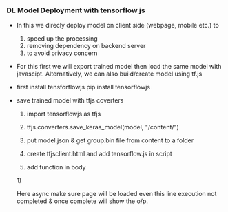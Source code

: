 ### DL Model Deployment with tensorflow js 

- In this we direcly deploy model on client side (webpage, mobile etc.) to 
    1) speed up the processing
    2) removing dependency on backend server
    3) to avoid privacy concern

- For this first we will export trained model then load the same model with javascipt. Alternatively, we can also build/create model using tf.js

- first install tensforflowjs
    pip install tensorflowjs

- save trained model with tfjs coverters
    1) import tensorflowjs as tfjs
    2) tfjs.converters.save_keras_model(model, "/content/")

    3) put model.json & get group.bin file from content to a folder 
    4) create tfjsclient.html and add tensorflow.js in script

        <script src="https://cdn.jsdelivr.net/npm/@tensorflow/tfjs@2.0.0/dist/tf.min.js"></script>

    5) add function in body

        <body>
        <script>
            async function loadModel(){
                const model = await tf.loadLayersModel('model.json'); 
                model.predict(tf.tensor2d([[-1.40, -0.817]])).print()   
            }       
            loadModel()

        </script>
    </body>1)

    Here async make sure page will be loaded even this line execution not completed & once complete will show the o/p.




